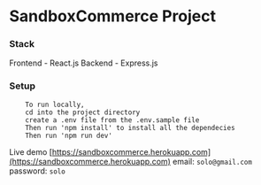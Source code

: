 # SandboxCommerce Project

### Stack 
Frontend - React.js
Backend - Express.js

### Setup 
```
    To run locally,
    cd into the project directory
    create a .env file from the .env.sample file
    Then run 'npm install' to install all the dependecies
    Then run 'npm run dev'
```

Live demo [https://sandboxcommerce.herokuapp.com](https://sandboxcommerce.herokuapp.com)
email: `solo@gmail.com`
password: `solo`